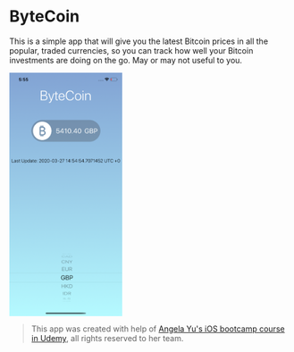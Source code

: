 #  ByteCoin

This is a simple app that will give you the latest Bitcoin prices in all the popular, traded currencies, so you can track how well your Bitcoin investments are doing on the go.
May or may not useful to you.

<img src="Documentation/1.png" align="center" width="40%"></img>

>This app was created with help of [Angela Yu's iOS bootcamp course in Udemy](https://www.udemy.com/course/ios-13-app-development-bootcamp), all rights reserved to her team.
